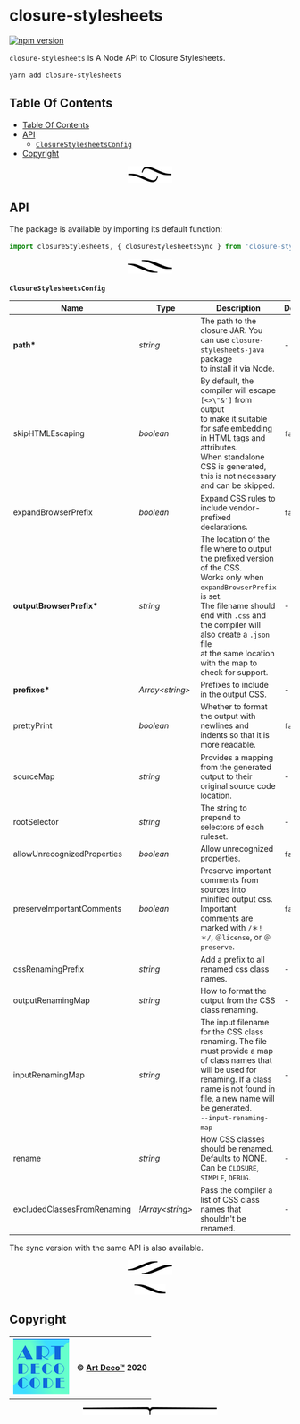 # closure-stylesheets

[![npm version](https://badge.fury.io/js/closure-stylesheets.svg)](https://www.npmjs.com/package/closure-stylesheets)

`closure-stylesheets` is A Node API to Closure Stylesheets.

```sh
yarn add closure-stylesheets
```

## Table Of Contents

- [Table Of Contents](#table-of-contents)
- [API](#api)
  * [`ClosureStylesheetsConfig`](#type-closurestylesheetsconfig)
- [Copyright](#copyright)

<p align="center"><a href="#table-of-contents">
  <img src="/.documentary/section-breaks/0.svg?sanitize=true">
</a></p>

## API

The package is available by importing its default function:

```js
import closureStylesheets, { closureStylesheetsSync } from 'closure-stylesheets'
```

<p align="center"><a href="#table-of-contents">
  <img src="/.documentary/section-breaks/1.svg?sanitize=true">
</a></p>



__<a name="type-closurestylesheetsconfig">`ClosureStylesheetsConfig`</a>__

|            Name             |             Type              |                                                                                                                                   Description                                                                                                                                    | Default |
| --------------------------- | ----------------------------- | -------------------------------------------------------------------------------------------------------------------------------------------------------------------------------------------------------------------------------------------------------------------------------- | ------- |
| __path*__                   | <em>string</em>               | The path to the closure JAR. You can use `closure-stylesheets-java` package<br/>to install it via Node.                                                                                                                                                                          | -       |
| skipHTMLEscaping            | <em>boolean</em>              | By default, the compiler will escape `[<>\"&']` from output<br/>to make it suitable for safe embedding in HTML tags and attributes.<br/>When standalone CSS is generated, this is not necessary and can be skipped.                                                              | `false` |
| expandBrowserPrefix         | <em>boolean</em>              | Expand CSS rules to include vendor-prefixed declarations.                                                                                                                                                                                                                        | `false` |
| __outputBrowserPrefix*__    | <em>string</em>               | The location of the file where to output the prefixed version of the CSS.<br/>Works only when `expandBrowserPrefix` is set.<br/>The filename should end with `.css` and the compiler will also create a `.json` file<br/>at the same location with the map to check for support. | -       |
| __prefixes*__               | <em>Array&lt;string&gt;</em>  | Prefixes to include in the output CSS.                                                                                                                                                                                                                                           | -       |
| prettyPrint                 | <em>boolean</em>              | Whether to format the output with newlines and indents so that it is more readable.                                                                                                                                                                                              | `false` |
| sourceMap                   | <em>string</em>               | Provides a mapping from the generated output to their original source code location.                                                                                                                                                                                             | -       |
| rootSelector                | <em>string</em>               | The string to prepend to selectors of each ruleset.                                                                                                                                                                                                                              | -       |
| allowUnrecognizedProperties | <em>boolean</em>              | Allow unrecognized properties.                                                                                                                                                                                                                                                   | `false` |
| preserveImportantComments   | <em>boolean</em>              | Preserve important comments from sources into minified output css. Important comments are marked with `/＊! ＊/`, `＠license`, or `＠preserve`.                                                                                                                                      | `false` |
| cssRenamingPrefix           | <em>string</em>               | Add a prefix to all renamed css class names.                                                                                                                                                                                                                                     | -       |
| outputRenamingMap           | <em>string</em>               | How to format the output from the CSS class renaming.                                                                                                                                                                                                                            | -       |
| inputRenamingMap            | <em>string</em>               | The input filename for the CSS class renaming. The file must provide a map of class names that will be used for renaming. If a class name is not found in file, a new name will be generated.<br/>`--input-renaming-map`                                                         | -       |
| rename                      | <em>string</em>               | How CSS classes should be renamed. Defaults to NONE.<br/>Can be `CLOSURE`, `SIMPLE`, `DEBUG`.                                                                                                                                                                                    | -       |
| excludedClassesFromRenaming | <em>!Array&lt;string&gt;</em> | Pass the compiler a list of CSS class names that shouldn't be renamed.                                                                                                                                                                                                           | -       |

The sync version with the same API is also available.

<p align="center"><a href="#table-of-contents">
  <img src="/.documentary/section-breaks/2.svg?sanitize=true">
</a></p>



<p align="center"><a href="#table-of-contents">
  <img src="/.documentary/section-breaks/3.svg?sanitize=true">
</a></p>

## Copyright

<table>
  <tr>
    <th>
      <a href="https://www.artd.eco">
        <img width="100" src="https://raw.githubusercontent.com/wrote/wrote/master/images/artdeco.png"
          alt="Art Deco">
      </a>
    </th>
    <th>© <a href="https://www.artd.eco">Art Deco™</a>   2020</th>
  </tr>
</table>

<p align="center"><a href="#table-of-contents">
  <img src="/.documentary/section-breaks/-1.svg?sanitize=true">
</a></p>